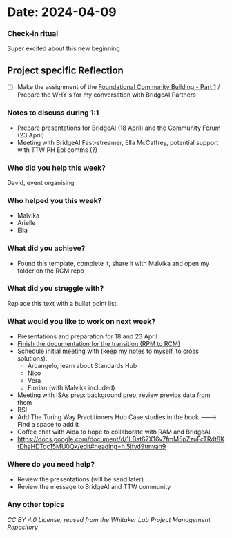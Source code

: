 # Date: 2024-04-09

### Check-in ritual
Super excited about this new beginning

## Project specific Reflection
- [ ] Make the assignment of the [Foundational Community Building - Part 1](https://malvikasharan.github.io/community-building-foundational-training/community-narrative.html) / Prepare the WHY's for my conversation with BridgeAI Partners
### Notes to discuss during 1:1
- Prepare presentations for BridgeAI (18 April) and the Community Forum (23 April) 
- Meeting with BridgeAI Fast-streamer, Ella McCaffrey, potential support with TTW PH EoI comms (?)

### Who did you help this week?
David, event organising

### Who helped you this week?
* Malvika 
* Arielle
* Ella

### What did you achieve?
* Found this template, complete it, share it with Malvika and open my folder on the RCM repo

### What did you struggle with?
Replace this text with a bullet point list.

### What would you like to work on next week?
* Presentations and preparation for 18 and 23 April
* [Finish the documentation for the transition (RPM to RCM)](https://hackmd.io/M-DXcHVnTB6sX0euTGUCkw)
* Schedule initial meeting with  (keep my notes to myself, to cross solutions):
    * Arcangelo, learn about Standards Hub
    * Nico
    * Vera
    * Florian (with Malvika included)
* Meeting with ISAs prep: background prep, review previos data from them
* BSI
* Add The Turing Way Practitioners Hub Case studies in the book ---> Find a space to add it
* Coffee chat with Aida to hope to collaborate with RAM and BridgeAI
* https://docs.google.com/document/d/1LBat67X16v7fmM5pZzuFcTRdt8KtDhaHDTqc15MU0Qk/edit#heading=h.5ifvd9tmvah9

### Where do you need help?
* Review the presentations (will be send later)
* Review the message to BridgeAI and TTW community

### Any other topics


_CC BY 4.0 License, reused from the Whitaker Lab Project Management Repository_
